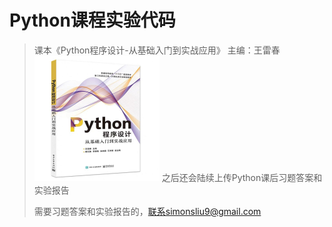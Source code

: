 # Python课程实验代码

> 课本《Python程序设计-从基础入门到实战应用》 主编：王雷春
> <img src="https://github.com/SimonsLiu/python_course_experiment/blob/master/Python_Textbook_pictures.jpg" width="200" height="200" alt="课本"/>
> 之后还会陆续上传Python课后习题答案和实验报告
>
> 需要习题答案和实验报告的，联系simonsliu9@gmail.com

